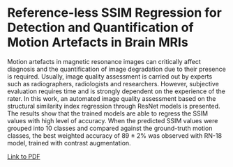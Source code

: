 # Reference-less SSIM Regression for Detection and Quantification of Motion Artefacts in Brain MRIs

Motion artefacts in magnetic resonance images can critically affect diagnosis and the quantification of image degradation due to their presence is required. Usually, image quality assessment is carried out by experts such as radiographers, radiologists and researchers.
However, subjective evaluation requires time and is strongly dependent on the experience
of the rater. In this work, an automated image quality assessment based on the structural
similarity index regression through ResNet models is presented. The results show that the
trained models are able to regress the SSIM values with high level of accuracy. When the
predicted SSIM values were grouped into 10 classes and compared against the ground-truth
motion classes, the best weighted accuracy of 89 ± 2% was observed with RN-18 model,
trained with contrast augmentation.

[Link to PDF](https://openreview.net/pdf?id=24cqMfboXhH)

